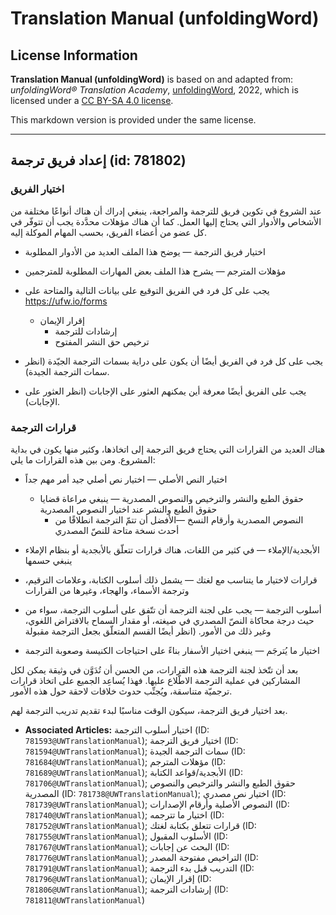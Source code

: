 # Translation Manual (unfoldingWord)

## License Information

**Translation Manual (unfoldingWord)** is based on and adapted from: _unfoldingWord® Translation Academy_, [unfoldingWord](https://unfoldingword.org/utw), 2022, which is licensed under a [CC BY-SA 4.0 license](https://creativecommons.org/licenses/by-sa/4.0/legalcode.en).

This markdown version is provided under the same license.



--------------------------------

## إعداد فريق ترجمة (id: 781802)

### اختيار الفريق

عند الشروع في تكوين فريق للترجمة والمراجعة، ينبغي إدراك أن هناك أنواعًا مختلفة من الأشخاص والأدوار التي يحتاج إليها العمل. كما أن هناك مؤهلات محدَّدة يجب أن تتوفّر في كل عضو من أعضاء الفريق، بحسب المهام الموكلة إليه.

* اختيار فريق الترجمة — يوضح هذا الملف العديد من الأدوار المطلوبة
* مؤهلات المترجم — يشرح هذا الملف بعض المهارات المطلوبة للمترجمين
* يجب على كل فرد في الفريق التوقيع على بيانات التالية والمتاحة على https://ufw.io/forms

    + إقرار الإيمان
        + إرشادات للترجمة
        + ترخيص حق النشر المفتوح
* يجب على كل فرد في الفريق أيضًا أن يكون على دراية بسمات الترجمة الجيّدة (انظر سمات الترجمة الجيدة).
* يجب على الفريق أيضًا معرفة أين يمكنهم العثور على الإجابات (انظر العثور على الإجابات).

### قرارات الترجمة

هناك العديد من القرارات التي يحتاج فريق الترجمة إلى اتخاذها، وكثير منها يكون في بداية المشروع. ومن بين هذه القرارات ما يلي:

* اختيار النص الأصلي — اختيار نص أصلي جيد أمر مهم جداً

    + حقوق الطبع والنشر والترخيص والنصوص المصدرية — ينبغي مراعاة قضايا حقوق الطبع والنشر عند اختيار النصوص المصدرية
        + النصوص المصدرية وأرقام النسخ —الأفضل أن تتمّ الترجمة انطلاقًا من أحدث نسخة متاحة للنصّ المصدري
* الأبجدية/الإملاء — في كثير من اللغات، هناك قرارات تتعلّق بالأبجدية أو بنظام الإملاء ينبغي حسمها
* قرارات لاختيار ما يتناسب مع لغتك — يشمل ذلك أسلوب الكتابة، وعلامات الترقيم، وترجمة الأسماء، والهجاء، وغيرها من القرارات
* أسلوب الترجمة — يجب على لجنة الترجمة أن تتّفق على أسلوب الترجمة، سواء من حيث درجة محاكاة النصّ المصدري في صيغته، أو مقدار السماح بالاقتراض اللغوي، وغير ذلك من الأمور. (انظر أيضًا القسم المتعلّق بجعل الترجمة مقبولة
* اختيار ما يُترجَم — ينبغي اختيار الأسفار بناءً على احتياجات الكنيسة وصعوبة الترجمة

بعد أن تتّخذ لجنة الترجمة هذه القرارات، من الحسن أن تُدَوَّن في وثيقة يمكن لكل المشاركين في عملية الترجمة الاطّلاع عليها. فهذا يُساعِد الجميع على اتخاذ قرارات ترجميّة متناسقة، ويُجنِّب حدوث خلافات لاحقة حول هذه الأمور.

بعد اختيار فريق الترجمة، سيكون الوقت مناسبًا لبدء تقديم تدريب الترجمة لهم.

* **Associated Articles:** اختيار أسلوب الترجمة (ID: `781593@UWTranslationManual`); اختيار فريق الترجمة (ID: `781594@UWTranslationManual`); سمات الترجمة الجيدة (ID: `781684@UWTranslationManual`); مؤهلات المترجم (ID: `781689@UWTranslationManual`); الأبجدية/قواعد الكتابة (ID: `781706@UWTranslationManual`); حقوق الطبع والنشر والترخيص والنصوص المصدرية (ID: `781738@UWTranslationManual`); اختيار نص مصدري (ID: `781739@UWTranslationManual`); النصوص الأصلية وأرقام الإصدارات (ID: `781740@UWTranslationManual`); اختيار ما تترجمه (ID: `781752@UWTranslationManual`); قرارات تتعلق بكتابة لغتك (ID: `781755@UWTranslationManual`); الأسلوب المقبول (ID: `781767@UWTranslationManual`); البحث عن إجابات (ID: `781776@UWTranslationManual`); التراخيص مفتوحة المصدر (ID: `781791@UWTranslationManual`); التدريب قبل بدء الترجمة (ID: `781796@UWTranslationManual`); إقرار الإيمان (ID: `781806@UWTranslationManual`); إرشادات الترجمة (ID: `781811@UWTranslationManual`)

